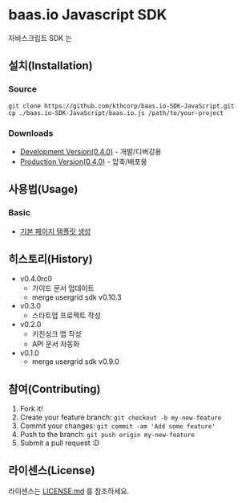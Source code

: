 # baas.io Javascript SDK

자바스크립트 SDK 는 

## 설치(Installation)

### Source
``` 
git clone https://github.com/kthcorp/baas.io-SDK-JavaScript.git
cp ./baas.io-SDK-JavaScript/baas.io.js /path/to/your-project
```

### Downloads 
* [Development Version(0.4.0)](./baas.io-SDK-JavaScript/blob/devel/baas.io.js)	- 개발/디버깅용
* [Production Version(0.4.0)](./baas.io-SDK-JavaScript/blob/devel/baas.io.min.js) - 압축/배포용

## 사용법(Usage)

### Basic
* [기본 페이지 템플릿 생성](./baas.io-SDK-JavaScript/blob/devel/docs/about/getting-started.md#%EA%B8%B0%EB%B3%B8-%ED%8E%98%EC%9D%B4%EC%A7%80-%ED%85%9C%ED%94%8C%EB%A6%BF-%EC%83%9D%EC%84%B1)

## 히스토리(History)

* v0.4.0rc0
	- 가이드 문서 업데이트
	- merge usergrid sdk v0.10.3
* v0.3.0
	- 스타트업 프로젝트 작성
* v0.2.0
	- 키친싱크 앱 작성
	- API 문서 자동화
* v0.1.0
	- merge usergrid sdk v0.9.0

## 참여(Contributing)

1. Fork it!
2. Create your feature branch: `git checkout -b my-new-feature`
3. Commit your changes: `git commit -am 'Add some feature'`
4. Push to the branch: `git push origin my-new-feature`
5. Submit a pull request :D

## 라이센스(License)

라이센스는 [LICENSE.md](./baas.io-SDK-JavaScript/blob/devel/LICENSE.md) 를 참조하세요.